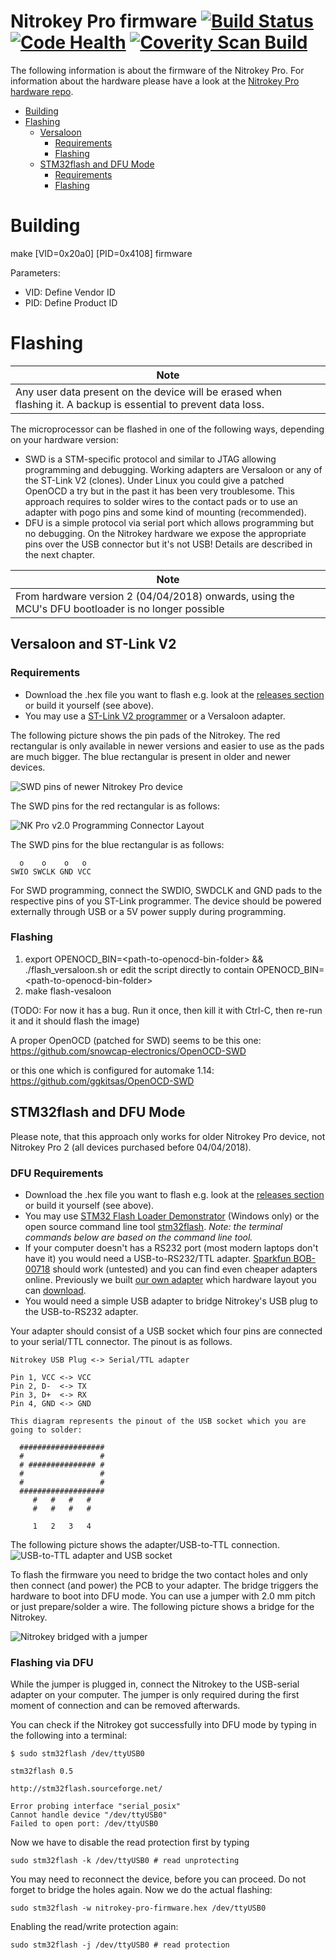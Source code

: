 Nitrokey Pro firmware [![Build Status](https://travis-ci.org/Nitrokey/nitrokey-pro-firmware.svg?branch=master)](https://travis-ci.org/Nitrokey/nitrokey-pro-firmware)  [![Code Health](https://landscape.io/github/Nitrokey/nitrokey-pro-firmware/master/landscape.svg?style=flat)](https://landscape.io/github/Nitrokey/nitrokey-pro-firmware/master) [![Coverity Scan Build](https://scan.coverity.com/projects/4745/badge.svg)](https://scan.coverity.com/projects/4745)
=====================

The following information is about the firmware of the Nitrokey Pro. For information about the hardware
please have a look at the [Nitrokey Pro hardware
repo](https://github.com/Nitrokey/nitrokey-pro-hardware).

* [Building](#building)
* [Flashing](#flashing)
  * [Versaloon](#versaloon-and-st-link-v2)
    * [Requirements](#requirements)
    * [Flashing](#flashing)
  * [STM32flash and DFU Mode](#stm32flash-and-dfu-mode)
    * [Requirements](#dfu-requirements)
    * [Flashing](#flashing-via-dfu)

# Building

make \[VID=0x20a0\] \[PID=0x4108\] firmware

Parameters:
* VID: Define Vendor ID
* PID: Define Product ID

# Flashing

|Note|
|-----|
|Any user data present on the device will be erased when flashing it. A backup is essential to prevent data loss.|

The microprocessor can be flashed in one of the following ways, depending on your hardware version:
* SWD is a STM-specific protocol and similar to JTAG allowing programming and debugging. Working adapters are Versaloon or any of the ST-Link V2 (clones). Under Linux you could give a patched OpenOCD a try but in the past it has been very troublesome. This approach requires to solder wires to the contact pads or to use an adapter with pogo pins and some kind of mounting (recommended).
* DFU is a simple protocol via serial port which allows programming but no debugging. On the Nitrokey hardware we expose the appropriate pins over the USB connector but it's not USB! Details are described in the next chapter.

|Note|
|-----|
|From hardware version 2 (04/04/2018) onwards, using the MCU's DFU bootloader is no longer possible|

## Versaloon and ST-Link V2

### Requirements

* Download the .hex file you want to flash e.g. look at the [releases section](https://github.com/Nitrokey/nitrokey-pro-firmware/releases) or build it yourself (see above).
* You may use a [ST-Link V2 programmer](https://www.ebay.com/sch/i.html?_odkw=st-link&_osacat=0&_from=R40&_trksid=p2045573.m570.l1313.TR0.TRC0.H0.Xst-link+v2&_nkw=st-link+v2&_sacat=0) or a Versaloon adapter.

The following picture shows the pin pads of the Nitrokey. The red rectangular is only available in
newer versions and easier to use as the pads are much bigger. The blue rectangular is present in older
and newer devices.

![SWD pins of newer Nitrokey Pro device](adapter_v2.jpg?raw=true)

The SWD pins for the red rectangular is as follows:

![NK Pro v2.0 Programming Connector Layout](conn_layout.png)

The SWD pins for the blue rectangular is as follows:

```
  o    o    o   o
SWIO SWCLK GND VCC
```

For SWD programming, connect the SWDIO, SWDCLK and GND pads to the respective pins of you ST-Link programmer. The device should be powered externally through USB or a 5V power supply during programming.

### Flashing

1. export OPENOCD_BIN=\<path-to-openocd-bin-folder\> && ./flash_versaloon.sh
   or edit the script directly to contain OPENOCD_BIN=\<path-to-openocd-bin-folder\>
2. make flash-vesaloon

(TODO: For now it has a bug. Run it once, then kill it with Ctrl-C, then re-run it and it should flash the image)

A proper OpenOCD (patched for SWD) seems to be this one:
https://github.com/snowcap-electronics/OpenOCD-SWD

or this one which is configured for automake 1.14:
https://github.com/ggkitsas/OpenOCD-SWD

## STM32flash and DFU Mode

Please note, that this approach only works for older Nitrokey Pro device, not Nitrokey Pro 2 (all devices purchased before 04/04/2018).

### DFU Requirements

* Download the .hex file you want to flash e.g. look at the [releases section](https://github.com/Nitrokey/nitrokey-pro-firmware/releases) or build it yourself (see above).
* You may use [STM32 Flash Loader Demonstrator](http://www.st.com/content/st_com/en/products/development-tools/software-development-tools/stm32-software-development-tools/stm32-programmers/flasher-stm32.html) (Windows only) or the open source command line tool [stm32flash](http://stm32flash.sourceforge.net). *Note: the terminal commands below are based on the command line tool.*
* If your computer doesn't has a RS232 port (most modern laptops don't have it) you would need a USB-to-RS232/TTL adapter. [Sparkfun BOB-00718](https://www.sparkfun.com/products/718) should work (untested) and you can find even cheaper adapters online. Previously we built [our own adapter](https://www.assembla.com/spaces/cryptostick/wiki/Crypto_Stick_Programmer) which hardware layout you can [download](https://www.assembla.com/spaces/cryptostick/subversion/source/HEAD/trunk/hardware/programmer%20for%20v1.2).
* You would need a simple USB adapter to bridge Nitrokey's USB plug to the USB-to-RS232 adapter.

Your adapter should consist of a USB socket which four pins are connected to your serial/TTL connector. The pinout is as follows.

```
Nitrokey USB Plug <-> Serial/TTL adapter

Pin 1, VCC <-> VCC
Pin 2, D-  <-> TX
Pin 3, D+  <-> RX
Pin 4, GND <-> GND

This diagram represents the pinout of the USB socket which you are going to solder:

  ################### 
  #                 # 
  # ############### # 
  #                 # 
  #                 # 
  ################### 
     #   #   #   #   
     #   #   #   #    

     1   2   3   4
```

The following picture shows the adapter/USB-to-TTL connection.
![USB-to-TTL adapter and USB socket](adapter.jpg?raw=true)

To flash the firmware you need to bridge the two contact holes and only then connect (and power) the PCB to your adapter. The bridge triggers the hardware to boot into DFU mode. You can use a jumper with 2.0 mm pitch or just prepare/solder a wire. The following picture shows a bridge for the Nitrokey.

![Nitrokey bridged with a jumper](connected_jumper.jpg?raw=true)

### Flashing via DFU

While the jumper is plugged in, connect the Nitrokey to the USB-serial adapter on your computer. The jumper is only required during the first moment of connection and can be removed afterwards.

You can check if the Nitrokey got successfully into DFU mode by typing in the following into a terminal:

```
$ sudo stm32flash /dev/ttyUSB0

stm32flash 0.5

http://stm32flash.sourceforge.net/

Error probing interface "serial_posix"
Cannot handle device "/dev/ttyUSB0"
Failed to open port: /dev/ttyUSB0
```

Now we have to disable the read protection first by typing

```
sudo stm32flash -k /dev/ttyUSB0 # read unprotecting
```

You may need to reconnect the device, before you can proceed. Do not forget to bridge the holes again. Now we do the actual flashing:

```
sudo stm32flash -w nitrokey-pro-firmware.hex /dev/ttyUSB0
```

Enabling the read/write protection again:

```
sudo stm32flash -j /dev/ttyUSB0 # read protection
```

